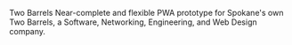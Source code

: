 
[logo]: https://github.com/supertyrelle/two-barrels/blob/master/github-top.png "superbarrels"

Two Barrels
Near-complete and flexible PWA prototype for Spokane's own Two Barrels, a Software, Networking, Engineering, and Web Design company.
